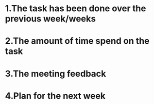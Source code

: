 # 1.The task has been done over the previous week/weeks



# 2.The amount of time spend on the task



# 3.The meeting feedback



# 4.Plan for the next week

